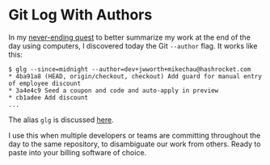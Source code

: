 # Git Log With Authors

In my [never-ending quest](https://til.hashrocket.com/posts/32d01c979e-git-log-since) to better summarize my work at the end of the day using computers, I discovered today the Git `--author` flag. It works like this:

```
$ glg --since=midnight --author=dev+jwworth+mikechau@hashrocket.com
* 4ba91a8 (HEAD, origin/checkout, checkout) Add guard for manual entry of employee discount
* 3a4e4c9 Seed a coupon and code and auto-apply in preview
* cb1adee Add discount
...
```

The alias `glg` is discussed [here](https://til.hashrocket.com/posts/32d01c979e-git-log-since).

I use this when multiple developers or teams are committing throughout the day to the same repository, to disambiguate our work from others. Ready to paste into your billing software of choice.
